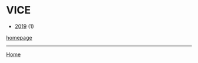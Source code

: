 # VICE

  * [2019](./vice-2019.md) (1)

[homepage](https://www.vice.com/)

----

[Home](../index.md)
